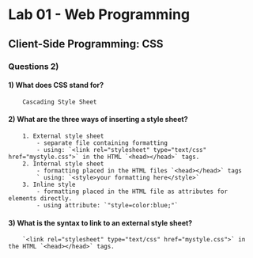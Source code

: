 # Lab 01 - Web Programming
## Client-Side Programming: CSS
### Questions 2)

#### 1) What does CSS stand for?
		Cascading Style Sheet
		
#### 2) What are the three ways of inserting a style sheet?
		1. External style sheet
			- separate file containing formatting
			- using: `<link rel="stylesheet" type="text/css" href="mystyle.css">` in the HTML `<head></head>` tags.
		2. Internal style sheet
			- formatting placed in the HTML files `<head></head>` tags
			` using: `<style>your formatting here</style>`
		3. Inline style
			- formatting placed in the HTML file as attributes for elements directly.
			- using attribute: `"style=color:blue;"`
			
#### 3) What is the syntax to link to an external style sheet?
		`<link rel="stylesheet" type="text/css" href="mystyle.css">` in the HTML `<head></head>` tags.
